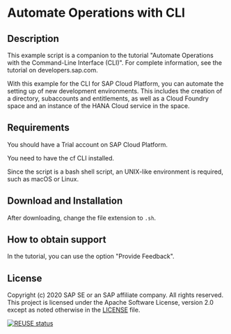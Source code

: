# Automate Operations with CLI

## Description
This example script is a companion to the tutorial "Automate Operations with the Command-Line Interface (CLI)".
For complete information, see the tutorial on developers.sap.com.

With this example for the CLI for SAP Cloud Platform, you can automate the setting up of new development environments.
This includes the creation of a directory, subaccounts and entitlements, as well as a Cloud Foundry space and an instance of the HANA Cloud service in the space.

## Requirements
You should have a Trial account on SAP Cloud Platform.

You need to have the cf CLI installed.

Since the script is a bash shell script, an UNIX-like environment is required, such as macOS or Linux.

## Download and Installation
After downloading, change the file extension to `.sh`.

## How to obtain support
In the tutorial, you can use the option "Provide Feedback".

## License
Copyright (c) 2020 SAP SE or an SAP affiliate company. All rights reserved. This project is licensed under the Apache Software License, version 2.0 except as noted otherwise in the [LICENSE](LICENSES/Apache-2.0.txt) file.

[![REUSE status](https://api.reuse.software/badge/github.com/SAP-samples/cp-cli-automate-operations)](https://api.reuse.software/info/github.com/SAP-samples/cp-cli-automate-operations)

